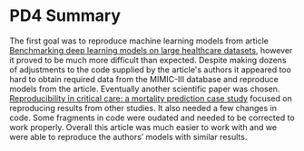 # PD4 Summary
The first goal was to reproduce machine learning models from article [Benchmarking deep learning models on large healthcare datasets](https://www.sciencedirect.com/science/article/pii/S1532046418300716), however it proved to be much more difficult than expected. Despite making dozens of adjustments to the code supplied by the article's authors it appeared too hard to obtain required data from the MIMIC-III database and reproduce models from the article. Eventually another scientific paper was chosen. [Reproducibility in critical care: a mortality prediction case study](http://proceedings.mlr.press/v68/johnson17a.html) focused on reproducing results from other studies. It also needed a few changes in code. Some fragments in code were oudated and needed to be corrected to work properly. Overall this article was much easier to work with and we were able to reproduce the authors’ models with similar results.
